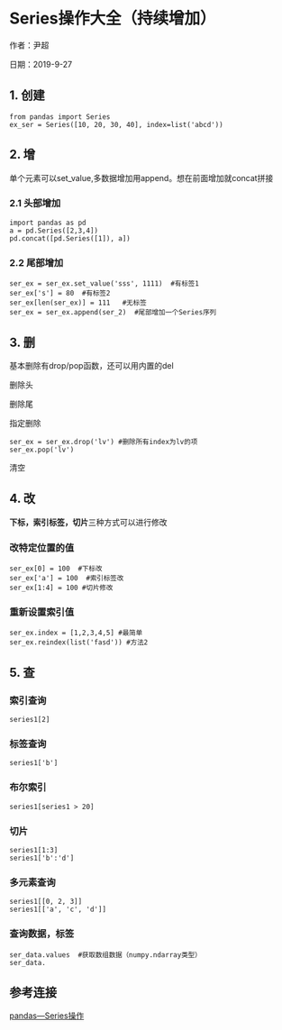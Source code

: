 # Series操作大全（持续增加）

作者：尹超

日期：2019-9-27

## 1. 创建

```
from pandas import Series
ex_ser = Series([10, 20, 30, 40], index=list('abcd'))
```

## 2. 增

单个元素可以set_value,多数据增加用append。想在前面增加就concat拼接

### 2.1 头部增加

```
import pandas as pd
a = pd.Series([2,3,4])
pd.concat([pd.Series([1]), a])
```

### 2.2 尾部增加

```
ser_ex = ser_ex.set_value('sss', 1111)  #有标签1
ser_ex['s'] = 80  #有标签2
ser_ex[len(ser_ex)] = 111   #无标签
ser_ex = ser_ex.append(ser_2)  #尾部增加一个Series序列
```

## 3. 删

基本删除有drop/pop函数，还可以用内置的del

删除头

删除尾

指定删除

```
ser_ex = ser_ex.drop('lv') #删除所有index为lv的项
ser_ex.pop('lv')
```

清空

## 4. 改

**下标，索引标签，切片**三种方式可以进行修改

### 改特定位置的值

```
ser_ex[0] = 100  #下标改
ser_ex['a'] = 100  #索引标签改
ser_ex[1:4] = 100 #切片修改
```

### 重新设置索引值

```
ser_ex.index = [1,2,3,4,5] #最简单
ser_ex.reindex(list('fasd')) #方法2
```



## 5. 查

### 索引查询

`series1[2]`

### 标签查询

`series1['b']`

### 布尔索引

`series1[series1 > 20]`

### 切片

```
series1[1:3]
series1['b':'d']
```

### 多元素查询

```
series1[[0, 2, 3]]
series1[['a', 'c', 'd']]
```

### 查询数据，标签

```
ser_data.values  #获取数组数据（numpy.ndarray类型）
ser_data.
```



## 参考连接

[pandas—Series操作](https://blog.csdn.net/qq_39161737/article/details/78866191)